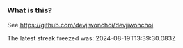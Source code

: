 
### What is this?

See https://github.com/devjiwonchoi/devjiwonchoi

The latest streak freezed was: 2024-08-19T13:39:30.083Z
